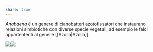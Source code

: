 ```yaml
---
share: true
---
```

*Anabaena* è un genere di cianobatteri azotofissatori che instaurano relazioni simbiotiche con diverse specie vegetali, ad esempio le felci appartententi al genere [[Azolla|Azolla]].

![](931a1e681fd505c0502d4b35ecf6aaf2_MD5%201.png)![](b32f53cbf2415138fe5f047faff68afe_MD5%201.png)